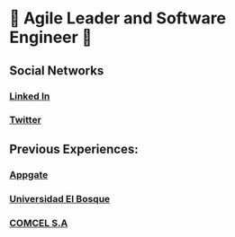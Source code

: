 # 🧭 Agile Leader and Software Engineer 🧭

<!--
## 🕸 I'm currently searching for job...
-->

## Social Networks

### [Linked In](https://www.linkedin.com/in/alejandro-leon-mora/)
### [Twitter](https://twitter.com/tutmosisII)

## Previous Experiences:

### [Appgate](https://appgate.com)
### [Universidad El Bosque](https://www.unbosque.edu.co/)
### [COMCEL S.A](https://www.claro.com.co/personas/)
<!--
**tutmosisII/tutmosisII** is a ✨ _special_ ✨ repository because its `README.md` (this file) appears on your GitHub profile.

Here are some ideas to get you started:

- 🔭 I’m currently working on ...
- 🌱 I’m currently learning ...
- 👯 I’m looking to collaborate on ...
- 🤔 I’m looking for help with ...
- 💬 Ask me about ...
- 📫 How to reach me: ...
- 😄 Pronouns: ...
- ⚡ Fun fact: ...
-->
